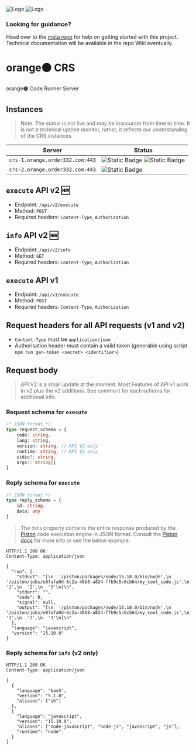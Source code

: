 ![Logo](https://github.com/Order-332/orange/blob/main/images/orange-logo-w.svg#gh-dark-mode-only)
![Logo](https://github.com/Order-332/orange/blob/main/images/orange-logo-b.svg#gh-light-mode-only)

### Looking for guidance?
Head over to the [meta repo](https://github.com/Order-332/orange) for help on getting started with this project. Technical documentation will be available in the repo Wiki eventually.

# orange🟠 CRS
orange🟠 Code Runner Server

## Instances 
> Note: The status is not live and may be inaccurate from time to time. It is not a technical uptime monitor, rather, it reflects our understanding of the CRS instances.

| Server | Status |
| ------ | ------ |
| `crs-1.orange.order332.com:443` | ![Static Badge](https://img.shields.io/badge/Operational-limegreen) ![Static Badge](https://img.shields.io/badge/Sunsetting-navy)  |
| `crs-2.orange.order332.com:443` | ![Static Badge](https://img.shields.io/badge/Offline-red)  |

## `execute` API v2 🆕
- Endpoint: `/api/v2/execute`
- Method: `POST`
- Required headers: `Content-Type`, `Authorization`

## `info` API v2 🆕
- Endpoint: `/api/v2/info`
- Method: `GET`
- Required headers: `Content-Type`, `Authorization`

## `execute` API v1
- Endpoint: `/api/v1/execute`
- Method: `POST`
- Required headers: `Content-Type`, `Authorization`


## Request headers for all API requests (v1 and v2)
- `Content-Type` must be `application/json`
- Authorisation header must contain a valid token (generable using script `npm run gen-token <secret> <identifier>`)
## Request body
> API V2 is a small update at the moment. Most Features of API v1 work in v2 plus the v2 additions. See comment for each schema for additional info.

### Request schema for `execute`
```typescript
/* JSON format */
type request_schema = {
    code: string,
    lang: string,
    version: string, // API V2 only
    runtime: string, // API V2 only
    stdin?: string,
    args?: string[]
}
```
### Reply schema for `execute`
```typescript
/* JSON format */
type reply_schema = {
    id: string,
    data: any
}
```
> The `data` property contains the entire response produced by the [Piston](https://github.com/engineer-man/piston) code execution engine in JSON format. Consult the [Piston docs](https://piston.readthedocs.io/en/latest/api-v2/#post-apiv2execute) for more info or see the below example:

```http
HTTP/1.1 200 OK
Content-Type: application/json

{
  "run": {
    "stdout": "[\n  '/piston/packages/node/15.10.0/bin/node',\n  '/piston/jobs/e87afa0d-6c2a-40b8-a824-ffb9c5c6cb64/my_cool_code.js',\n  '1',\n  '2',\n  '3'\n]\n",
    "stderr": "",
    "code": 0,
    "signal": null,
    "output": "[\n  '/piston/packages/node/15.10.0/bin/node',\n  '/piston/jobs/e87afa0d-6c2a-40b8-a824-ffb9c5c6cb64/my_cool_code.js',\n  '1',\n  '2',\n  '3'\n]\n"
  },
  "language": "javascript",
  "version": "15.10.0"
}
```

### Reply schema for `info` (v2 only)
```http
HTTP/1.1 200 OK
Content-Type: application/json

[
  {
    "language": "bash",
    "version": "5.1.0",
    "aliases": ["sh"]
  },
  {
    "language": "javascript",
    "version": "15.10.0",
    "aliases": ["node-javascript", "node-js", "javascript", "js"],
    "runtime": "node"
  }
]
```
